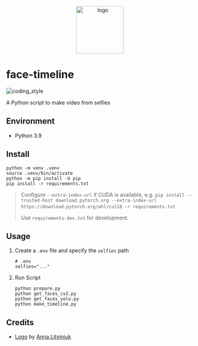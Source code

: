 <div align="center">
    <img src="https://cdn0.iconfinder.com/data/icons/user-pictures/100/unknown_1-512.png" alt="logo" height="128">
</div>

# face-timeline

![coding_style](https://img.shields.io/badge/code%20style-black-000000.svg)

A Python script to make video from selfies

## Environment

- Python 3.9

## Install

    python -m venv .venv
    source .venv/bin/activate
    python -m pip install -U pip
    pip install -r requirements.txt

> Configure `--extra-index-url` if CUDA is available, e.g. `pip install --trusted-host download.pytorch.org --extra-index-url https://download.pytorch.org/whl/cu118 -r requirements.txt`.
>
> Use `requirements-dev.txt` for development.

## Usage

1.  Create a `.env` file and specify the `selfies` path

        # .env
        selfies="..."

2.  Run Script

        python prepare.py
        python get_faces_cv2.py
        python get_faces_yolo.py
        python make_timeline.py

## Credits

- [Logo][1] by [Anna Litviniuk][2]

[1]: https://www.iconfinder.com/icons/628286/anonym_avatar_default_head_person_unknown_user_icon
[2]: https://www.iconfinder.com/Naf_Naf
